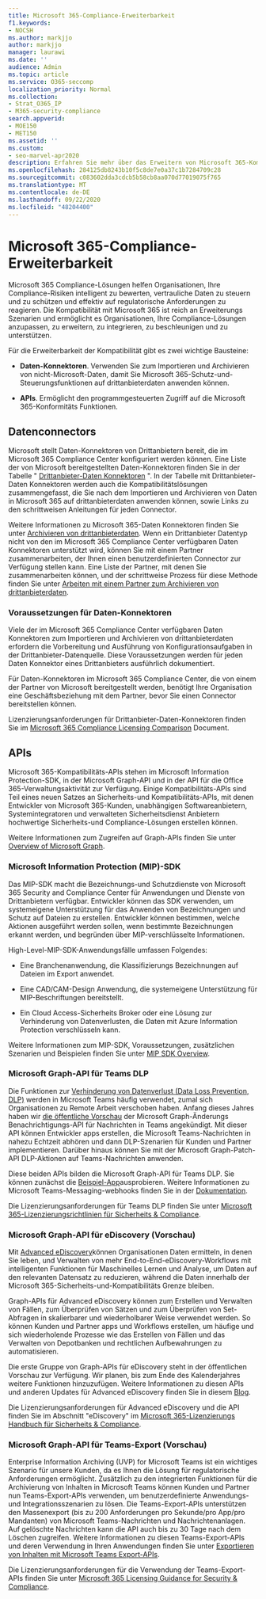 ```yaml
---
title: Microsoft 365-Compliance-Erweiterbarkeit
f1.keywords:
- NOCSH
ms.author: markjjo
author: markjjo
manager: laurawi
ms.date: ''
audience: Admin
ms.topic: article
ms.service: O365-seccomp
localization_priority: Normal
ms.collection:
- Strat_O365_IP
- M365-security-compliance
search.appverid:
- MOE150
- MET150
ms.assetid: ''
ms.custom:
- seo-marvel-apr2020
description: Erfahren Sie mehr über das Erweitern von Microsoft 365-Kompatibilitätslösungen mithilfe von Drittanbieter-Daten-Konnektoren und Microsoft Graph-APIs.
ms.openlocfilehash: 284125db8243b10f5c8de7e0a37c1b7284709c28
ms.sourcegitcommit: c083602dda3cdcb5b58cb8aa070d77019075f765
ms.translationtype: MT
ms.contentlocale: de-DE
ms.lasthandoff: 09/22/2020
ms.locfileid: "48204400"
---
```

# <a name="microsoft-365-compliance-extensibility"></a>Microsoft 365-Compliance-Erweiterbarkeit

Microsoft 365 Compliance-Lösungen helfen Organisationen, Ihre Compliance-Risiken intelligent zu bewerten, vertrauliche Daten zu steuern und zu schützen und effektiv auf regulatorische Anforderungen zu reagieren. Die Kompatibilität mit Microsoft 365 ist reich an Erweiterungs Szenarien und ermöglicht es Organisationen, Ihre Compliance-Lösungen anzupassen, zu erweitern, zu integrieren, zu beschleunigen und zu unterstützen.

Für die Erweiterbarkeit der Kompatibilität gibt es zwei wichtige Bausteine:

- **Daten-Konnektoren**. Verwenden Sie zum Importieren und Archivieren von nicht-Microsoft-Daten, damit Sie Microsoft 365-Schutz-und-Steuerungsfunktionen auf drittanbieterdaten anwenden können.

- **APIs**. Ermöglicht den programmgesteuerten Zugriff auf die Microsoft 365-Konformitäts Funktionen.

## <a name="data-connectors"></a>Datenconnectors

Microsoft stellt Daten-Konnektoren von Drittanbietern bereit, die im Microsoft 365 Compliance Center konfiguriert werden können. Eine Liste der von Microsoft bereitgestellten Daten-Konnektoren finden Sie in der Tabelle " [Drittanbieter-Daten Konnektoren](archiving-third-party-data.md#third-party-data-connectors) ". In der Tabelle mit Drittanbieter-Daten Konnektoren werden auch die Kompatibilitätslösungen zusammengefasst, die Sie nach dem Importieren und Archivieren von Daten in Microsoft 365 auf drittanbieterdaten anwenden können, sowie Links zu den schrittweisen Anleitungen für jeden Connector.

Weitere Informationen zu Microsoft 365-Daten Konnektoren finden Sie unter [Archivieren von drittanbieterdaten](archiving-third-party-data.md). Wenn ein Drittanbieter Datentyp nicht von den im Microsoft 365 Compliance Center verfügbaren Daten Konnektoren unterstützt wird, können Sie mit einem Partner zusammenarbeiten, der Ihnen einen benutzerdefinierten Connector zur Verfügung stellen kann. Eine Liste der Partner, mit denen Sie zusammenarbeiten können, und der schrittweise Prozess für diese Methode finden Sie unter [Arbeiten mit einem Partner zum Archivieren von drittanbieterdaten](work-with-partner-to-archive-third-party-data.md).

### <a name="prerequisites-for-data-connectors"></a>Voraussetzungen für Daten-Konnektoren

Viele der im Microsoft 365 Compliance Center verfügbaren Daten Konnektoren zum Importieren und Archivieren von drittanbieterdaten erfordern die Vorbereitung und Ausführung von Konfigurationsaufgaben in der Drittanbieter-Datenquelle. Diese Voraussetzungen werden für jeden Daten Konnektor eines Drittanbieters ausführlich dokumentiert.

Für Daten-Konnektoren im Microsoft 365 Compliance Center, die von einem der Partner von Microsoft bereitgestellt werden, benötigt Ihre Organisation eine Geschäftsbeziehung mit dem Partner, bevor Sie einen Connector bereitstellen können.

Lizenzierungsanforderungen für Drittanbieter-Daten-Konnektoren finden Sie im [Microsoft 365 Compliance Licensing Comparison](https://docs.microsoft.com/office365/servicedescriptions/downloads/microsoft-365-compliance-licensing-comparison.xlsx) Document.

## <a name="apis"></a>APIs

Microsoft 365-Kompatibilitäts-APIs stehen im Microsoft Information Protection-SDK, in der Microsoft Graph-API und in der API für die Office 365-Verwaltungsaktivität zur Verfügung. Einige Kompatibilitäts-APIs sind Teil eines neuen Satzes an Sicherheits-und Kompatibilitäts-APIs, mit denen Entwickler von Microsoft 365-Kunden, unabhängigen Softwareanbietern, Systemintegratoren und verwalteten Sicherheitsdienst Anbietern hochwertige Sicherheits-und Compliance-Lösungen erstellen können.

Weitere Informationen zum Zugreifen auf Graph-APIs finden Sie unter [Overview of Microsoft Graph](https://docs.microsoft.com/graph/overview).

### <a name="microsoft-information-protection-mip-sdk"></a>Microsoft Information Protection (MIP)-SDK

Das MIP-SDK macht die Bezeichnungs-und Schutzdienste von Microsoft 365 Security and Compliance Center für Anwendungen und Dienste von Drittanbietern verfügbar. Entwickler können das SDK verwenden, um systemeigene Unterstützung für das Anwenden von Bezeichnungen und Schutz auf Dateien zu erstellen. Entwickler können bestimmen, welche Aktionen ausgeführt werden sollen, wenn bestimmte Bezeichnungen erkannt werden, und begründen über MIP-verschlüsselte Informationen.

High-Level-MIP-SDK-Anwendungsfälle umfassen Folgendes:

- Eine Branchenanwendung, die Klassifizierungs Bezeichnungen auf Dateien im Export anwendet.

- Eine CAD/CAM-Design Anwendung, die systemeigene Unterstützung für MIP-Beschriftungen bereitstellt.

- Ein Cloud Access-Sicherheits Broker oder eine Lösung zur Verhinderung von Datenverlusten, die Daten mit Azure Information Protection verschlüsseln kann.

Weitere Informationen zum MIP-SDK, Voraussetzungen, zusätzlichen Szenarien und Beispielen finden Sie unter [MIP SDK Overview](https://docs.microsoft.com/information-protection/develop/overview).

### <a name="microsoft-graph-api-for-teams-dlp"></a>Microsoft Graph-API für Teams DLP

Die Funktionen zur [Verhinderung von Datenverlust (Data Loss Prevention, DLP)](dlp-microsoft-teams.md) werden in Microsoft Teams häufig verwendet, zumal sich Organisationen zu Remote Arbeit verschoben haben. Anfang dieses Jahres haben wir [die öffentliche Vorschau](https://developer.microsoft.com/graph/blogs/announcing-change-notifications-for-microsoft-teams-messages/) der Microsoft Graph-Änderungs Benachrichtigungs-API für Nachrichten in Teams angekündigt. Mit dieser API können Entwickler apps erstellen, die Microsoft Teams-Nachrichten in nahezu Echtzeit abhören und dann DLP-Szenarien für Kunden und Partner implementieren. Darüber hinaus können Sie mit der Microsoft Graph-Patch-API DLP-Aktionen auf Teams-Nachrichten anwenden.

Diese beiden APIs bilden die Microsoft Graph-API für Teams DLP. Sie können zunächst die [Beispiel-App](https://github.com/microsoftgraph/csharp-webhook-with-resource-data)ausprobieren. Weitere Informationen zu Microsoft Teams-Messaging-webhooks finden Sie in der [Dokumentation](https://docs.microsoft.com/graph/api/subscription-post-subscriptions).

Die Lizenzierungsanforderungen für Teams DLP finden Sie unter [Microsoft 365-Lizenzierungsrichtlinien für Sicherheits & Compliance](https://docs.microsoft.com/office365/servicedescriptions/microsoft-365-service-descriptions/microsoft-365-tenantlevel-services-licensing-guidance/microsoft-365-security-compliance-licensing-guidance#office-365-data-loss-prevention-for-exchange-online-sharepoint-online-and-onedrive-for-business).

### <a name="microsoft-graph-api-for-ediscovery-preview"></a>Microsoft Graph-API für eDiscovery (Vorschau)

Mit [Advanced eDiscovery](overview-ediscovery-20.md)können Organisationen Daten ermitteln, in denen Sie leben, und Verwalten von mehr End-to-End-eDiscovery-Workflows mit intelligenten Funktionen für Maschinelles Lernen und Analyse, um Daten auf den relevanten Datensatz zu reduzieren, während die Daten innerhalb der Microsoft 365-Sicherheits-und-Kompatibilitäts Grenze bleiben.

Graph-APIs für Advanced eDiscovery können zum Erstellen und Verwalten von Fällen, zum Überprüfen von Sätzen und zum Überprüfen von Set-Abfragen in skalierbarer und wiederholbarer Weise verwendet werden. So können Kunden und Partner apps und Workflows erstellen, um häufige und sich wiederholende Prozesse wie das Erstellen von Fällen und das Verwalten von Depotbanken und rechtlichen Aufbewahrungen zu automatisieren.

Die erste Gruppe von Graph-APIs für eDiscovery steht in der öffentlichen Vorschau zur Verfügung. Wir planen, bis zum Ende des Kalenderjahres weitere Funktionen hinzuzufügen. Weitere Informationen zu diesen APIs und anderen Updates für Advanced eDiscovery finden Sie in diesem [Blog](https://aka.ms/Ignite2020AeDAA).

Die Lizenzierungsanforderungen für Advanced eDiscovery und die API finden Sie im Abschnitt "eDiscovery" im [Microsoft 365-Lizenzierungs Handbuch für Sicherheits & Compliance](https://docs.microsoft.com/office365/servicedescriptions/microsoft-365-service-descriptions/microsoft-365-tenantlevel-services-licensing-guidance/microsoft-365-security-compliance-licensing-guidance#ediscovery).

### <a name="microsoft-graph-api-for-teams-export-preview"></a>Microsoft Graph-API für Teams-Export (Vorschau)

Enterprise Information Archiving (UVP) for Microsoft Teams ist ein wichtiges Szenario für unsere Kunden, da es Ihnen die Lösung für regulatorische Anforderungen ermöglicht. Zusätzlich zu den integrierten Funktionen für die Archivierung von Inhalten in Microsoft Teams können Kunden und Partner nun Teams-Export-APIs verwenden, um benutzerdefinierte Anwendungs-und Integrationsszenarien zu lösen. Die Teams-Export-APIs unterstützen den Massenexport (bis zu 200 Anforderungen pro Sekunde/pro App/pro Mandanten) von Microsoft Teams-Nachrichten und Nachrichtenanlagen. Auf gelöschte Nachrichten kann die API auch bis zu 30 Tage nach dem Löschen zugreifen. Weitere Informationen zu diesen Teams-Export-APIs und deren Verwendung in Ihren Anwendungen finden Sie unter [Exportieren von Inhalten mit Microsoft Teams Export-APIs](https://docs.microsoft.com/microsoftteams/export-teams-content).

Die Lizenzierungsanforderungen für die Verwendung der Teams-Export-APIs finden Sie unter [Microsoft 365 Licensing Guidance for Security & Compliance](https://docs.microsoft.com/office365/servicedescriptions/microsoft-365-service-descriptions/microsoft-365-tenantlevel-services-licensing-guidance/microsoft-365-security-compliance-licensing-guidance).
